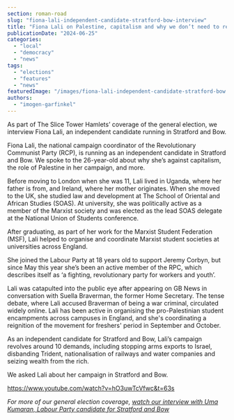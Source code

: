 ```yaml
---
section: roman-road
slug: "fiona-lali-independent-candidate-stratford-bow-interview"
title: "Fiona Lali on Palestine, capitalism and why we don’t need to reduce immigration"
publicationDate: "2024-06-25"
categories: 
  - "local"
  - "democracy"
  - "news"
tags: 
  - "elections"
  - "features"
  - "news"
featuredImage: "/images/fiona-lali-independent-candidate-stratford-bow.jpg"
authors: 
  - "imogen-garfinkel"
---
```


As part of The Slice Tower Hamlets’ coverage of the general election, we interview Fiona Lali, an independent candidate running in Stratford and Bow.

Fiona Lali, the national campaign coordinator of the Revolutionary Communist Party (RCP), is running as an independent candidate in Stratford and Bow. We spoke to the 26-year-old about why she’s against capitalism, the role of Palestine in her campaign, and more.

Before moving to London when she was 11, Lali lived in Uganda, where her father is from, and Ireland, where her mother originates. When she moved to the UK, she studied law and development at The School of Oriental and African Studies (SOAS). At university, she was politically active as a member of the Marxist society and was elected as the lead SOAS delegate at the National Union of Students conference.

After graduating, as part of her work for the Marxist Student Federation (MSF), Lali helped to organise and coordinate Marxist student societies at universities across England.

She joined the Labour Party at 18 years old to support Jeremy Corbyn, but since May this year she’s been an active member of the RPC, which describes itself as ‘a fighting, revolutionary party for workers and youth’. 

Lali was catapulted into the public eye after appearing on GB News in conversation with Suella Braverman, the former Home Secretary. The tense debate, where Lali accused Braverman of being a war criminal, circulated widely online. Lali has been active in organising the pro-Palestinian student encampments across campuses in England, and she's coordinating a reignition of the movement for freshers' period in September and October.

As an independent candidate for Stratford and Bow, Lali’s campaign revolves around 10 demands, including stopping arms exports to Israel, disbanding Trident, nationalisation of railways and water companies and seizing wealth from the rich. 

We asked Lali about her campaign in Stratford and Bow.

https://www.youtube.com/watch?v=hO3uwTcVfwc&t=63s

_For more of our general election coverage,_ [_watch our interview with Uma Kumaran, Labour Party candidate for Stratford and Bow_](https://romanroadlondon.com/uma-kumaran-labour-party-candidate-stratford-bow-interview/)
